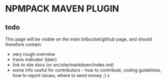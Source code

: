 # NPMPACK MAVEN PLUGIN

## todo

This page will be visible on the main bitbucket/github page, and should therefore contain:

- very rough overview
- travis indicator (later)
- link to site docs (or src/site/markdown/index.md)
- some info useful for contributors - how to contribute, coding guidelines, how to report issues, where to send money ;)
s